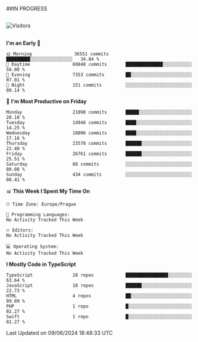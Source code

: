 ##IN PROGRESS
##
![Visitors](https://komarev.com/ghpvc/?username=petrbui&style=for-the-badge&label=Visitors+👀)



##
<!--
[![My GitHub stats](https://github-readme-stats.vercel.app/api?username=petrbui&theme=github_dark)](https://github.com/anuraghazra/github-readme-stats)

[![My wakatime stats](https://github-readme-stats.vercel.app/api/wakatime?username=petrbui&theme=github_dark)](https://github.com/anuraghazra/github-readme-stats)
-->
<!--START_SECTION:waka-->
**I'm an Early 🐤** 

```text
🌞 Morning                36551 commits       █████████░░░░░░░░░░░░░░░░   34.84 % 
🌆 Daytime                60848 commits       ██████████████░░░░░░░░░░░   58.00 % 
🌃 Evening                7353 commits        ██░░░░░░░░░░░░░░░░░░░░░░░   07.01 % 
🌙 Night                  151 commits         ░░░░░░░░░░░░░░░░░░░░░░░░░   00.14 % 
```
📅 **I'm Most Productive on Friday** 

```text
Monday                   21090 commits       █████░░░░░░░░░░░░░░░░░░░░   20.10 % 
Tuesday                  14946 commits       ████░░░░░░░░░░░░░░░░░░░░░   14.25 % 
Wednesday                18006 commits       ████░░░░░░░░░░░░░░░░░░░░░   17.16 % 
Thursday                 23578 commits       ██████░░░░░░░░░░░░░░░░░░░   22.48 % 
Friday                   26761 commits       ██████░░░░░░░░░░░░░░░░░░░   25.51 % 
Saturday                 88 commits          ░░░░░░░░░░░░░░░░░░░░░░░░░   00.08 % 
Sunday                   434 commits         ░░░░░░░░░░░░░░░░░░░░░░░░░   00.41 % 
```


📊 **This Week I Spent My Time On** 

```text
🕑︎ Time Zone: Europe/Prague

💬 Programming Languages: 
No Activity Tracked This Week

🔥 Editors: 
No Activity Tracked This Week

💻 Operating System: 
No Activity Tracked This Week
```

**I Mostly Code in TypeScript** 

```text
TypeScript               28 repos            ████████████████░░░░░░░░░   63.64 % 
JavaScript               10 repos            ██████░░░░░░░░░░░░░░░░░░░   22.73 % 
HTML                     4 repos             ██░░░░░░░░░░░░░░░░░░░░░░░   09.09 % 
PHP                      1 repo              █░░░░░░░░░░░░░░░░░░░░░░░░   02.27 % 
Swift                    1 repo              █░░░░░░░░░░░░░░░░░░░░░░░░   02.27 % 
```




 Last Updated on 09/06/2024 18:48:33 UTC
<!--END_SECTION:waka-->

